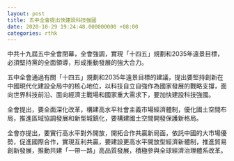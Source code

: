 ```yaml
---
layout: post
title: 五中全會提出快建設科技強國
date: 2020-10-29 19:24:48.000000000 +08:00
categories: rthk
---
```


中共十九屆五中全會閉幕，全會強調，實現「十四五」規劃和2035年遠景目標，必須堅持黨的全面領導，形成推動發展的強大合力。

五中全會通過有關「十四五」規劃和2035年遠景目標的建議，提出要堅持創新在中國現代化建設全局中的核心地位，以科技自立自強作為國家發展的戰略支撐，面向世界科技前沿、面向經濟主戰場和國家重大需求下，要加快建設科技強國。

全會提出，要全面深化改革，構建高水平社會主義市場經濟體制，優化國土空間布局，推進區域協調發展和新型城鎮化，要構建國土空間開發保護新格局。

全會亦提出，要實行高水平對外開放，開拓合作共贏新局面，依託中國的大市場優勢，促進國際合作，實現互利共贏，要建設更高水平開放型經濟新體制，推進貿易創新發展，推動共建「一帶一路」高品質發展，積極參與全球經濟治理體系改革。
